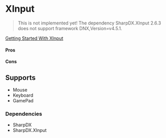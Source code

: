 ﻿
# XInput

> This is not implemented yet!
> The dependency SharpDX.XInput 2.6.3 does not support framework DNX,Version=v4.5.1.


[Getting Started With XInput](https://msdn.microsoft.com/en-us/library/windows/desktop/ee417001(v=vs.85).aspx)

#### Pros

#### Cons

## Supports

* Mouse
* Keyboard
* GamePad

### Dependencies

- SharpDX
- SharpDX.XInput
